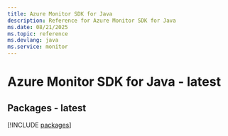 ```yaml
---
title: Azure Monitor SDK for Java
description: Reference for Azure Monitor SDK for Java
ms.date: 08/21/2025
ms.topic: reference
ms.devlang: java
ms.service: monitor
---
```

# Azure Monitor SDK for Java - latest
## Packages - latest
[!INCLUDE [packages](monitor-index.md)]